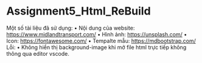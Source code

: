 # Assignment5_Html_ReBuild
Một số tài liệu đã sử dụng:
•	Nội dung của website: https://www.midlandtransport.com/
•	Hình ảnh: https://unsplash.com/
•	Icon: https://fontawesome.com/
•	Tempalte mẫu: https://mdbootstrap.com/
Lỗi:
•	Không hiển thị background-image khi mở file html trực tiếp không thông qua editor vscode.
